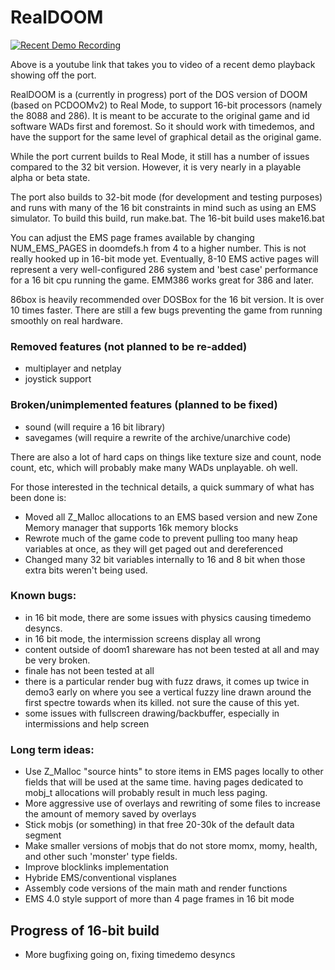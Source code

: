 # RealDOOM

[![Recent Demo Recording](http://img.youtube.com/vi/LBlKNW41xcI/0.jpg)](http://www.youtube.com/watch?v=LBlKNW41xcI "RealDOOM Timedemo 2")

Above is a youtube link that takes you to video of a recent demo playback showing off the port.

RealDOOM is a (currently in progress) port of the DOS version of DOOM (based on PCDOOMv2) to Real Mode, to support 16-bit processors (namely the 8088 and 286). It is meant to be accurate to the original game and id software WADs first and foremost. So it should work with timedemos, and have the support for the same level of graphical detail as the original game.

While the port current builds to Real Mode, it still has a number of issues compared to the 32 bit version. However, it is very nearly in a playable alpha or beta state.

The port also builds to 32-bit mode (for development and testing purposes) and runs with many of the 16 bit constraints in mind such as using an EMS simulator. To build this build, run make.bat. The 16-bit build uses make16.bat

You can adjust the EMS page frames available by changing NUM_EMS_PAGES in doomdefs.h from 4 to a higher number. This is not really hooked up in 16-bit mode yet. Eventually, 8-10 EMS active pages will represent a very well-configured 286 system and 'best case' performance for a 16 bit cpu running the game. EMM386 works great for 386 and later.

86box is heavily recommended over DOSBox for the 16 bit version. It is over 10 times faster. There are still a few bugs preventing the game from running smoothly on real hardware.

### Removed features (not planned to be re-added)
 - multiplayer and netplay
 - joystick support
 

###  Broken/unimplemented features (planned to be fixed)
 - sound (will require a 16 bit library)
 - savegames (will require a rewrite of the archive/unarchive code)
 

There are also a lot of hard caps on things like texture size and count, node count, etc, which will probably make many WADs unplayable. oh well.

For those interested in the technical details, a quick summary of what has been done is:
 - Moved all Z_Malloc allocations to an EMS based version and new Zone Memory manager that supports 16k memory blocks
 - Rewrote much of the game code to prevent pulling too many heap variables at once, as they will get paged out and dereferenced
 - Changed many 32 bit variables internally to 16 and 8 bit when those extra bits weren't being used.


### Known bugs:
 - in 16 bit mode, there are some issues with physics causing timedemo desyncs.
 - in 16 bit mode, the intermission screens display all wrong
 - content outside of doom1 shareware has not been tested at all and may be very broken.
 - finale has not been tested at all
 - there is a particular render bug with fuzz draws, it comes up twice in demo3 early on where you see a vertical fuzzy line drawn around the first spectre towards when its killed. not sure the cause of this yet.
 - some issues with fullscreen drawing/backbuffer, especially in intermissions and help screen
 

### Long term ideas:
 - Use Z_Malloc "source hints" to store items in EMS pages locally to other fields that will be used at the same time. having pages dedicated to mobj_t allocations will probably result in much less paging.
 - More aggressive use of overlays and rewriting of some files to increase the amount of memory saved by overlays
 - Stick mobjs (or something) in that free 20-30k of the default data segment
 - Make smaller versions of mobjs that do not store momx, momy, health, and other such 'monster' type fields.
 - Improve blocklinks implementation
 - Hybride EMS/conventional visplanes
 - Assembly code versions of the main math and render functions
 - EMS 4.0 style support of more than 4 page frames in 16 bit mode


## Progress of 16-bit build
 - More bugfixing going on, fixing timedemo desyncs



